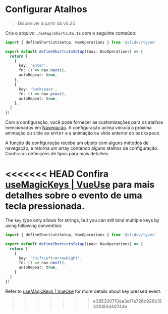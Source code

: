 # Configurar Atalhos

> Disponível a partir da v0.20

<Environment type="client" />

Crie o arquivo `./setup/shortcuts.ts` com o seguinte conteúdo:

```ts
import { defineShortcutsSetup, NavOperations } from '@slidev/types'

export default defineShortcutsSetup((nav: NavOperations) => {
  return [
    {
      key: 'enter',
      fn: () => nav.next(),
      autoRepeat: true,
    },
    {
      key: 'backspace',
      fn: () => nav.prev(),
      autoRepeat: true,
    },
  ]
})
```

Com a configuração, você pode fornecer as customizações para os atalhos mencionados em [Navegação](/guide/navigation#barra-de-navegacao). A configuração acima vincula a próxima animação ou slide ao <kbd>enter</kbd> e a animação ou slide anterior ao <kbd>backspace</kbd>.

A função de configuração recebe um objeto com alguns métodos de navegação, e retorna um array contendo alguns atalhos de configuração. Confira as definições de tipos para mais detalhes.

<<<<<<< HEAD
Confira [useMagicKeys | VueUse](https://vueuse.org/core/useMagicKeys/) para mais detalhes sobre o evento de uma tecla pressionada.
=======
The `key` type only allows for strings, but you can still bind multiple keys by using following convention:

```ts
import { defineShortcutsSetup, NavOperations } from '@slidev/types'

export default defineShortcutsSetup((nav: NavOperations) => {
  return [
    {
      key: 'ShiftLeft+ArrowRight',
      fn: () => nav.next(),
      autoRepeat: true,
    }
  ]
})
```

Refer to [useMagicKeys | VueUse](https://vueuse.org/core/useMagicKeys/) for more details about key pressed event.
>>>>>>> e385300710ea3ef7a726c926b1933fd80d40744e
